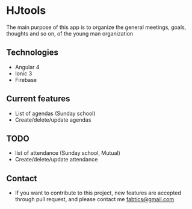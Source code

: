 # HJtools
The main purpose of this app is to organize the general meetings, goals, thoughts and so on, of the young man organization

## Technologies
* Angular 4
* Ionic 3
* Firebase

## Current features
* List of agendas (Sunday school)
* Create/delete/update agendas

## TODO
* list of attendance (Sunday school, Mutual)
* Create/delete/update attendance

## Contact
* If you want to contribute to this project, new features are accepted through pull request, and please contact me
fabtics@gmail.com
